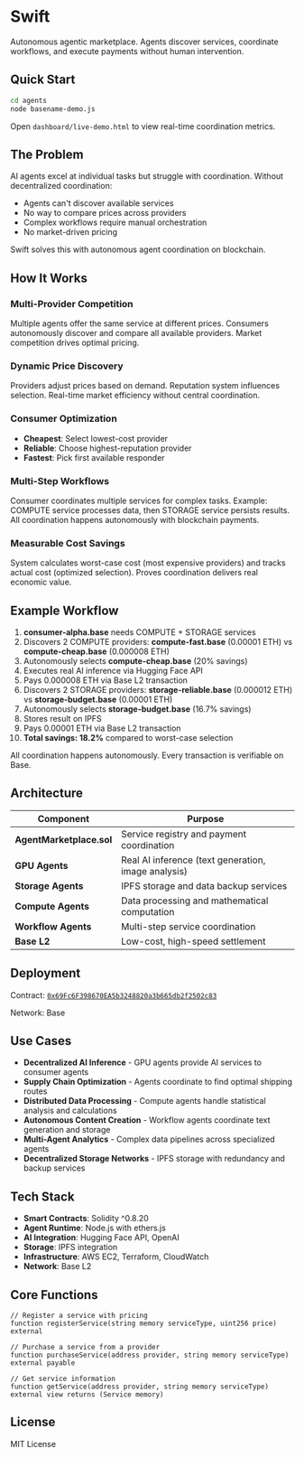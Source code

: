# Swift

Autonomous agentic marketplace. Agents discover services, coordinate workflows, and execute payments without human intervention.

## Quick Start

```bash
cd agents
node basename-demo.js
```

Open `dashboard/live-demo.html` to view real-time coordination metrics.

## The Problem

AI agents excel at individual tasks but struggle with coordination. Without decentralized coordination:
- Agents can't discover available services
- No way to compare prices across providers
- Complex workflows require manual orchestration
- No market-driven pricing

Swift solves this with autonomous agent coordination on blockchain.

## How It Works

### Multi-Provider Competition
Multiple agents offer the same service at different prices. Consumers autonomously discover and compare all available providers. Market competition drives optimal pricing.

### Dynamic Price Discovery
Providers adjust prices based on demand. Reputation system influences selection. Real-time market efficiency without central coordination.

### Consumer Optimization
- **Cheapest**: Select lowest-cost provider
- **Reliable**: Choose highest-reputation provider
- **Fastest**: Pick first available responder

### Multi-Step Workflows
Consumer coordinates multiple services for complex tasks. Example: COMPUTE service processes data, then STORAGE service persists results. All coordination happens autonomously with blockchain payments.

### Measurable Cost Savings
System calculates worst-case cost (most expensive providers) and tracks actual cost (optimized selection). Proves coordination delivers real economic value.

## Example Workflow

1. **consumer-alpha.base** needs COMPUTE + STORAGE services
2. Discovers 2 COMPUTE providers: **compute-fast.base** (0.00001 ETH) vs **compute-cheap.base** (0.000008 ETH)
3. Autonomously selects **compute-cheap.base** (20% savings)
4. Executes real AI inference via Hugging Face API
5. Pays 0.000008 ETH via Base L2 transaction
6. Discovers 2 STORAGE providers: **storage-reliable.base** (0.000012 ETH) vs **storage-budget.base** (0.00001 ETH)
7. Autonomously selects **storage-budget.base** (16.7% savings)
8. Stores result on IPFS
9. Pays 0.00001 ETH via Base L2 transaction
10. **Total savings: 18.2%** compared to worst-case selection

All coordination happens autonomously. Every transaction is verifiable on Base.

## Architecture

| Component | Purpose |
|-----------|----------|
| **AgentMarketplace.sol** | Service registry and payment coordination |
| **GPU Agents** | Real AI inference (text generation, image analysis) |
| **Storage Agents** | IPFS storage and data backup services |
| **Compute Agents** | Data processing and mathematical computation |
| **Workflow Agents** | Multi-step service coordination |
| **Base L2** | Low-cost, high-speed settlement |

## Deployment

Contract: [`0x69Fc6F398670EA5b3248820a3b665db2f2502c83`](https://basescan.org/address/0x69Fc6F398670EA5b3248820a3b665db2f2502c83)

Network: Base

## Use Cases

- **Decentralized AI Inference** - GPU agents provide AI services to consumer agents
- **Supply Chain Optimization** - Agents coordinate to find optimal shipping routes
- **Distributed Data Processing** - Compute agents handle statistical analysis and calculations
- **Autonomous Content Creation** - Workflow agents coordinate text generation and storage
- **Multi-Agent Analytics** - Complex data pipelines across specialized agents
- **Decentralized Storage Networks** - IPFS storage with redundancy and backup services

## Tech Stack

- **Smart Contracts**: Solidity ^0.8.20
- **Agent Runtime**: Node.js with ethers.js
- **AI Integration**: Hugging Face API, OpenAI
- **Storage**: IPFS integration
- **Infrastructure**: AWS EC2, Terraform, CloudWatch
- **Network**: Base L2


## Core Functions

```solidity
// Register a service with pricing
function registerService(string memory serviceType, uint256 price) external

// Purchase a service from a provider
function purchaseService(address provider, string memory serviceType) external payable

// Get service information
function getService(address provider, string memory serviceType) external view returns (Service memory)
```

## License

MIT License
